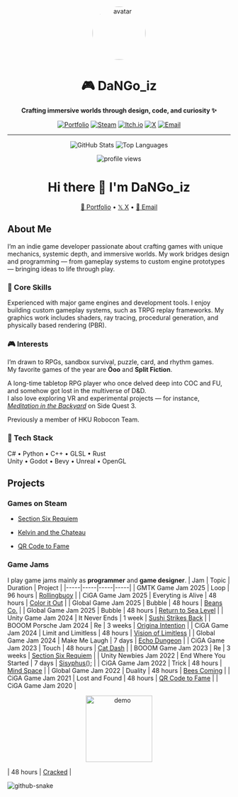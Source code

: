 <div align="center">

<img src="https://avatars.githubusercontent.com/u/00000000?v=4" width="120" style="border-radius:50%;" alt="avatar"/>

# 🎮 DaNGo_iz  
**Crafting immersive worlds through design, code, and curiosity ✨**

[![Portfolio](https://img.shields.io/badge/🌐_Portfolio-dangoiz.com-1D3557?style=for-the-badge)](https://www.dangoiz.com)
[![Steam](https://img.shields.io/badge/🎮_Steam-Section_Six_Requiem-2B2D42?style=for-the-badge)](https://store.steampowered.com/app/2551590/Section_Six_Requiem/)
[![Itch.io](https://img.shields.io/badge/🕹️_Itch.io-gloridifice-6A0572?style=for-the-badge)](https://gloridifice.itch.io)
[![X](https://img.shields.io/badge/𝕏-X.com/DangoIz-000000?style=for-the-badge)](https://x.com/DangoIz)
[![Email](https://img.shields.io/badge/📧_Email-dangoiz034@gmail.com-E63946?style=for-the-badge)](mailto:dangoiz034@gmail.com)

</div>

---

<div align="center">

![GitHub Stats](https://github-readme-stats.vercel.app/api?username=DaNGoiz&show_icons=true&theme=tokyonight&hide_border=true)
![Top Languages](https://github-readme-stats.vercel.app/api/top-langs/?username=DaNGoiz&layout=compact&theme=tokyonight&hide_border=true)

</div>

<p align="center">
  <img src="https://komarev.com/ghpvc/?username=DaNGoiz&label=Profile+Views&color=blueviolet&style=flat-square" alt="profile views"/>
</p>



<div align="center">

# Hi there 👋 I'm DaNGo_iz

[👻 Portfolio](https://www.dangoiz.com) • [𝕏 X](https://x.com/DangoIz) • [📧 Email](mailto:dangoiz034@gmail.com)

</div>


## About Me  
I’m an indie game developer passionate about crafting games with unique mechanics, systemic depth, and immersive worlds.
My work bridges design and programming — from gameplay systems to custom engine prototypes — bringing ideas to life through play.

### 🧩 Core Skills  
Experienced with major game engines and development tools.
I enjoy building custom gameplay systems, such as TRPG replay frameworks.
My graphics work includes shaders, ray tracing, procedural generation, and physically based rendering (PBR).

### 🎮 Interests  
I’m drawn to RPGs, sandbox survival, puzzle, card, and rhythm games.  
My favorite games of the year are **Öoo** and **Split Fiction**.  

A long-time tabletop RPG player who once delved deep into COC and FU, and somehow got lost in the multiverse of D&D.  
I also love exploring VR and experimental projects — for instance, [*Meditation in the Backyard*](https://github.com/DaNGoiz/meditation-in-the-backyard) on Side Quest 3.  

Previously a member of HKU Robocon Team.

### 🧠 Tech Stack  
C# • Python • C++ • GLSL • Rust  
Unity • Godot • Bevy • Unreal • OpenGL

## Projects
### Games on Steam
- [Section Six Requiem](https://store.steampowered.com/app/2551590/Section_Six_Requiem/)

- [Kelvin and the Chateau](https://store.steampowered.com/app/1561910/__Kelvin_And_The_Chateau/)

- [QR Code to Fame](https://store.steampowered.com/app/1551030/_/)

### Game Jams
I play game jams mainly as **programmer** and **game designer**.
| Jam | Topic | Duration | Project |
|-----|-----|-----|-----|
| GMTK Game Jam 2025 | Loop | 96 hours | [Rollingbuoy](https://gloridifice.itch.io/rollingbuoy) |
| CiGA Game Jam 2025 | Everyting is Alive | 48 hours | [Color it Out](https://github.com/DaNGoiz/CiGAGameJam2025) |
| Global Game Jam 2025 | Bubble | 48 hours | [Beans Co.](https://github.com/AkaCMD/GGJ2025) |
| Global Game Jam 2025 | Bubble | 48 hours | [Return to Sea Level](https://github.com/DaNGoiz/back-to-sea-level) |
| Unity Game Jam 2024 | It Never Ends | 1 week | [Sushi Strikes Back](https://github.com/aidendenden/UnityGamejam2024) |
| BOOOM Porsche Jam 2024 | Re | 3 weeks | [Origina Intention](https://gitee.com/Li_jiang233/OriginaIntention/tree/master) |
| CiGA Game Jam 2024 | Limit and Limitless | 48 hours | [Vision of Limitless](https://github.com/DaNGoiz/vision-of-limitless) |
| Global Game Jam 2024 | Make Me Laugh | 7 days | [Echo Dungeon](https://github.com/DaNGoiz/echo-dungeon) |
| CiGA Game Jam 2023 | Touch | 48 hours | [Cat Dash](https://github.com/DaNGoiz/cat-dash) |
| BOOOM Game Jam 2023 | Re | 3 weeks | [Section Six Requiem](https://store.steampowered.com/app/2551590/Section_Six_Requiem/) |
| Unity Newbies Jam 2022 | End Where You Started | 7 days | [Sisyphus();](https://github.com/DaNGoiz/sisyphus) |
| CiGA Game Jam 2022 | Trick | 48 hours | [Mind Space](https://github.com/DaNGoiz/mind-space) |
| Global Game Jam 2022 | Duality | 48 hours | [Bees Coming](https://github.com/DaNGoiz/bees-coming) |
| CiGA Game Jam 2021 | Lost and Found | 48 hours | [QR Code to Fame](https://store.steampowered.com/app/1551030/_/) |
| CiGA Game Jam 2020 | <p align="center"> <img src="https://img2020.cnblogs.com/blog/1887798/202008/1887798-20200828195756711-436917513.jpg" alt="demo" width="150"/> </p> | 48 hours | [Cracked](https://www.youxibd.com/gamejam/cgjcyber2020/detail/452) |


<picture align="center">
  <source media="(prefers-color-scheme: dark)" srcset="https://raw.githubusercontent.com/DaNGoiz/DaNGoiz/output/github-contribution-grid-snake-dark.svg" />
  <source media="(prefers-color-scheme: light)" srcset="https://github.com/DaNGoiz/DaNGoiz/blob/output/github-contribution-grid-snake.svg" />
  <img alt="github-snake" src="https://raw.githubusercontent.com/DaNGoiz/DaNGoiz/output/github-snake.svg" />
</picture>



